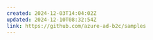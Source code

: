 ```yaml
---
created: 2024-12-03T14:04:02Z
updated: 2024-12-10T08:32:54Z
link: https://github.com/azure-ad-b2c/samples
---
```


